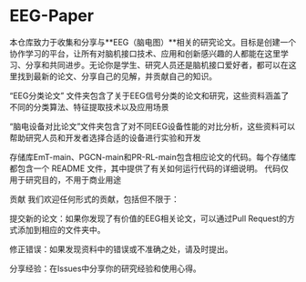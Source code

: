 # EEG-Paper
本仓库致力于收集和分享与**EEG（脑电图）**相关的研究论文。目标是创建一个协作学习的平台，让所有对脑机接口技术、应用和创新感兴趣的人都能在这里学习、分享和共同进步。无论你是学生、研究人员还是脑机接口爱好者，都可以在这里找到最新的论文、分享自己的见解，并贡献自己的知识。

“EEG分类论文” 文件夹包含了关于EEG信号分类的论文和研究，这些资料涵盖了不同的分类算法、特征提取技术以及应用场景

“脑电设备对比论文”文件夹包含了对不同EEG设备性能的对比分析，这些资料可以帮助研究人员和开发者选择合适的设备进行实验和开发

存储库EmT-main、PGCN-main和PR-RL-main包含相应论文的代码。每个存储库都包含一个 README 文件，其中提供了有关如何运行代码的详细说明。
代码仅用于研究目的，不用于商业用途

贡献
我们欢迎任何形式的贡献，包括但不限于：

  提交新的论文：如果你发现了有价值的EEG相关论文，可以通过Pull Request的方式添加到相应的文件夹中。
  
  修正错误：如果发现资料中的错误或不准确之处，请及时提出。
  
  分享经验：在Issues中分享你的研究经验和使用心得。

